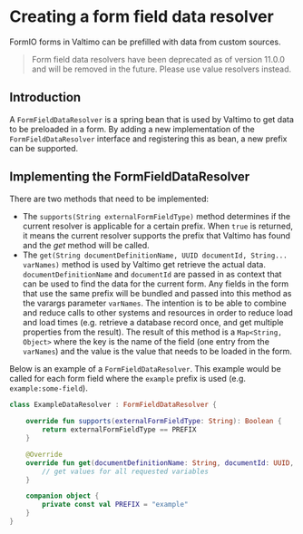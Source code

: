 # Creating a form field data resolver

FormIO forms in Valtimo can be prefilled with data from custom sources. 

> Form field data resolvers have been deprecated as of version 11.0.0 and will be removed in the future. 
> Please use value resolvers instead.

## Introduction

A `FormFieldDataResolver` is a spring bean that is used by Valtimo to get data to be preloaded in a form.
By adding a new implementation of the `FormFieldDataResolver` interface and registering this as bean, a new prefix can 
be supported. 

## Implementing the FormFieldDataResolver

There are two methods that need to be implemented:
- The `supports(String externalFormFieldType)` method determines if the current resolver is applicable for a 
certain prefix. When `true` is returned, it means the current resolver supports the prefix that Valtimo has found and 
the *get* method will be called.
- The `get(String documentDefinitionName, UUID documentId, String... varNames)` method is used by Valtimo get retrieve
the actual data. `documentDefinitionName` and `documentId` are passed in as context that can be used to find the data
for the current form. Any fields in the form that use the same prefix will be bundled and passed into this method as 
the varargs parameter `varNames`. The intention is to be able to combine and reduce calls to other systems and resources
in order to reduce load and load times (e.g. retrieve a database record once, and get multiple properties from the
  result). The result of this method is a `Map<String, Object>` where the key is the name of the field (one entry from 
the `varNames`) and the value is the value that needs to be loaded in the form.

Below is an example of a `FormFieldDataResolver`. This example would be called for each form field where the `example` 
prefix is used (e.g. `example:some-field`). 

```kotlin
class ExampleDataResolver : FormFieldDataResolver {
    
    override fun supports(externalFormFieldType: String): Boolean {
        return externalFormFieldType == PREFIX
    }

    @Override
    override fun get(documentDefinitionName: String, documentId: UUID, vararg varNames: String): Map<String, Object> {
        // get values for all requested variables
    }

    companion object {
        private const val PREFIX = "example"
    }
}
```
